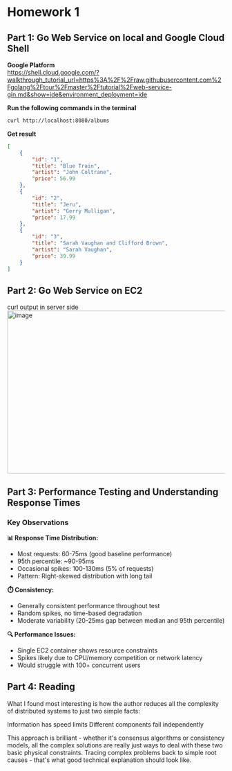# Homework 1
## Part 1: Go Web Service on local and Google Cloud Shell
**Google Platform**  
https://shell.cloud.google.com/?walkthrough_tutorial_url=https%3A%2F%2Fraw.githubusercontent.com%2Fgolang%2Ftour%2Fmaster%2Ftutorial%2Fweb-service-gin.md&show=ide&environment_deployment=ide

**Run the following commands in the terminal**
```bash
curl http://localhost:8080/albums
```
**Get result**
```json
[
    {
        "id": "1",
        "title": "Blue Train",
        "artist": "John Coltrane",
        "price": 56.99
    },
    {
        "id": "2",
        "title": "Jeru",
        "artist": "Gerry Mulligan",
        "price": 17.99
    },
    {
        "id": "3",
        "title": "Sarah Vaughan and Clifford Brown",
        "artist": "Sarah Vaughan",
        "price": 39.99
    }
]
```

## Part 2: Go Web Service on EC2 
curl output in server side
<img width="882" height="376" alt="image" src="https://github.com/user-attachments/assets/63d76022-c37a-4f22-b586-f7dde9a12181" />

## Part 3: Performance Testing and Understanding Response Times

### Key Observations

**📊 Response Time Distribution:**
- Most requests: 60-75ms (good baseline performance)
- 95th percentile: ~90-95ms
- Occasional spikes: 100-130ms (5% of requests)
- Pattern: Right-skewed distribution with long tail

**⏱️ Consistency:**
- Generally consistent performance throughout test
- Random spikes, no time-based degradation
- Moderate variability (20-25ms gap between median and 95th percentile)

**🔍 Performance Issues:**
- Single EC2 container shows resource constraints
- Spikes likely due to CPU/memory competition or network latency
- Would struggle with 100+ concurrent users

## Part 4: Reading 
What I found most interesting is how the author reduces all the complexity of distributed systems to just two simple facts:

Information has speed limits
Different components fail independently

This approach is brilliant - whether it's consensus algorithms or consistency models, all the complex solutions are really just ways to deal with these two basic physical constraints. Tracing complex problems back to simple root causes - that's what good technical explanation should look like.

